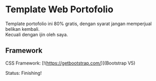 # Template Web Portofolio

Template portofolio ini 80% gratis, dengan syarat jangan memperjual belikan kembali.\
Kecuali dengan ijin oleh saya.


## Framework
CSS Framework: [!(https://getbootstrap.com/)](Bootstrap V5) 

Status: Finishing!
